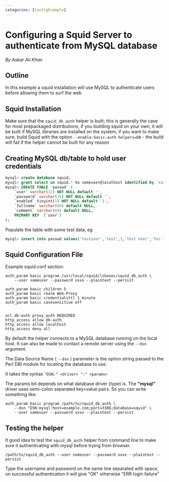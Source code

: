 ```yaml
---
categories: [ConfigExample]
---
```

# Configuring a Squid Server to authenticate from MySQL database

*By Askar Ali Khan*

## Outline

In this example a squid installation will use MySQL to authenticate
users before allowing them to surf the web

## Squid Installation

Make sure that the `squid_db_auth` helper is built; this is generally the
case for most prepackaged distributions, if you building squid on your own,
it will be built if MySQL libraries are installed on the system; if you want
to make sure, build Squid with the option `--enable-basic-auth-helpers=DB` -
the build will fail if the helper cannot be built for any reason

## Creating MySQL db/table to hold user credentials
```sql
mysql> create database squid;
mysql> grant select on squid.* to someuser@localhost identified by 'xxxx';
mysql> CREATE TABLE `passwd` (
    `user` varchar(32) NOT NULL default '',
    `password` varchar(35) NOT NULL default '',
    `enabled` tinyint(1) NOT NULL default '1',
    `fullname` varchar(60) default NULL,
    `comment` varchar(60) default NULL,
    PRIMARY KEY  (`user`)
);
```

Populate the table with some test data, eg
```sql
mysql> insert into passwd values('testuser','test',1,'Test User','for testing purpose');
```

## Squid Configuration File

Example squid.conf section:
```
auth_param basic program /usr/local/squid/libexec/squid_db_auth \
    --user someuser --password xxxx --plaintext --persist

auth_param basic children 5
auth_param basic realm Web-Proxy
auth_param basic credentialsttl 1 minute
auth_param basic casesensitive off


acl db-auth proxy_auth REQUIRED
http_access allow db-auth
http_access allow localhost
http_access deny all
```

By default the helper connects to a MySQL database running on the local
host. It can also be made to contact a remote server using the `--dsn`
argument.

The Data Source Name ( `--dsn` ) parameter is the option string passed
to the Perl DBI module for locating the database to use.

It takes the syntax `"DSN:" <driver> ":" <params>`

The params bit depends on what database driver (type) is. The
**"mysql"** driver uses semi-colon separated key=value pairs. So you can
write something like:
```
auth_param basic program /path/to/squid_db_auth \
    --dsn "DSN:mysql:host=example.com;port=3306;database=squid" \
    --user someuser --password xxxx --plaintext --persist
```

## Testing the helper

It good idea to test the `squid_db_auth` helper from command line to
make sure it authenticating with mysql before trying from browser.
```
/path/to/squid_db_auth --user someuser --password xxxx --plaintext --persist
```

Type the username and password on the same line separated with space, on
successful authentication it will give "OK" otherwise "ERR login
failure"

